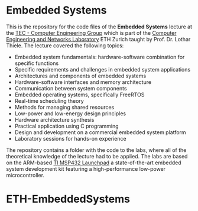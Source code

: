# Embedded Systems

This is the repository for the code files of the **Embedded Systems** lecture at the [TEC - Computer Engineering Group](https://tec.ee.ethz.ch) which is part of the [Computer Engineering and Networks Laboratory](https://tik.ethz.ch) ETH Zurich taught by Prof. Dr. Lothar Thiele. The lecture covered the following topics:

- Embedded system fundamentals: hardware-software combination for specific functions
- Specific requirements and challenges in embedded system applications
- Architectures and components of embedded systems
- Hardware-software interfaces and memory architecture
- Communication between system components
- Embedded operating systems, specifically FreeRTOS
- Real-time scheduling theory
- Methods for managing shared resources
- Low-power and low-energy design principles
- Hardware architecture synthesis
- Practical application using C programming
- Design and development on a commercial embedded system platform
- Laboratory sessions for hands-on experience
    
The repository contains a folder with the code to the labs, where all of the theoretical knowledge of the lecture had to be applied. The labs are based on the ARM-​based [TI MSP432 Launchpad](https://www.ti.com/tool/MSP-EXP432E401Y) a state-​of-the-art embedded system development kit featuring a high-​performance low-​power microcontroller.
# ETH-EmbeddedSystems
